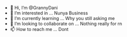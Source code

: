 - 👋 Hi, I’m @GrannyDani
- 👀 I’m interested in ... Nunya Business
- 🌱 I’m currently learning ... Why you still asking me
- 💞️ I’m looking to collaborate on ... Nothing really for rn
- 📫 How to reach me ... Dont

<!---
GrannyDani/GrannyDani is a ✨ special ✨ repository because its `README.md` (this file) appears on your GitHub profile.
You can click the Preview link to take a look at your changes.
--->
